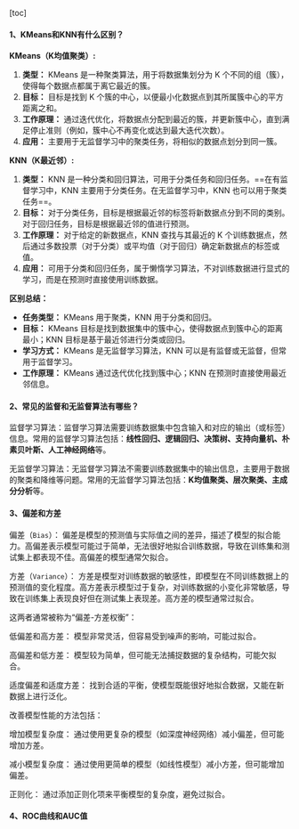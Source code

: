 [toc]

#### 1、KMeans和KNN有什么区别？

**KMeans（K均值聚类）:**

1. **类型：** KMeans 是一种聚类算法，用于将数据集划分为 K 个不同的组（簇），使得每个数据点都属于离它最近的簇。
2. **目标：** 目标是找到 K 个簇的中心，以便最小化数据点到其所属簇中心的平方距离之和。
3. **工作原理：** 通过迭代优化，将数据点分配到最近的簇，并更新簇中心，直到满足停止准则（例如，簇中心不再变化或达到最大迭代次数）。
4. **应用：** 主要用于无监督学习中的聚类任务，将相似的数据点划分到同一簇。

**KNN（K最近邻）:**

1. **类型：** KNN 是一种分类和回归算法，可用于分类任务和回归任务。==在有监督学习中，KNN 主要用于分类任务。在无监督学习中，KNN 也可以用于聚类任务==。
2. **目标：** 对于分类任务，目标是根据最近邻的标签将新数据点分到不同的类别。对于回归任务，目标是根据最近邻的值进行预测。
3. **工作原理：** 对于给定的新数据点，KNN 查找与其最近的 K 个训练数据点，然后通过多数投票（对于分类）或平均值（对于回归）确定新数据点的标签或值。
4. **应用：** 可用于分类和回归任务，属于懒惰学习算法，不对训练数据进行显式的学习，而是在预测时直接使用训练数据。

**区别总结：**

- **任务类型：** KMeans 用于聚类，KNN 用于分类和回归。
- **目标：** KMeans 目标是找到数据集中的簇中心，使得数据点到簇中心的距离最小；KNN 目标是基于最近邻进行分类或回归。
- **学习方式：** KMeans 是无监督学习算法，KNN 可以是有监督或无监督，但常用于监督学习。
- **工作原理：** KMeans 通过迭代优化找到簇中心；KNN 在预测时直接使用最近邻信息。

#### 2、常见的监督和无监督算法有哪些？

监督学习算法：监督学习算法需要训练数据集中包含输入和对应的输出（或标签）信息。常用的监督学习算法包括：**线性回归、逻辑回归、决策树、支持向量机、朴素贝叶斯、人工神经网络**等。

无监督学习算法：无监督学习算法不需要训练数据集中的输出信息，主要用于数据的聚类和降维等问题。常用的无监督学习算法包括：**K均值聚类、层次聚类、主成分分析**等。

#### 3、偏差和方差

偏差（`Bias`）： 偏差是模型的预测值与实际值之间的差异，描述了模型的拟合能力。高偏差表示模型可能过于简单，无法很好地拟合训练数据，导致在训练集和测试集上都表现不佳。高偏差的模型通常欠拟合。

方差（`Variance`）： 方差是模型对训练数据的敏感性，即模型在不同训练数据上的预测值的变化程度。高方差表示模型过于复杂，对训练数据的小变化非常敏感，导致在训练集上表现良好但在测试集上表现差。高方差的模型通常过拟合。

这两者通常被称为“偏差-方差权衡”：

低偏差和高方差： 模型非常灵活，但容易受到噪声的影响，可能过拟合。

高偏差和低方差： 模型较为简单，但可能无法捕捉数据的复杂结构，可能欠拟合。

适度偏差和适度方差： 找到合适的平衡，使模型既能很好地拟合数据，又能在新数据上进行泛化。

改善模型性能的方法包括：

增加模型复杂度： 通过使用更复杂的模型（如深度神经网络）减小偏差，但可能增加方差。

减小模型复杂度： 通过使用更简单的模型（如线性模型）减小方差，但可能增加偏差。

正则化： 通过添加正则化项来平衡模型的复杂度，避免过拟合。

#### 4、ROC曲线和AUC值















